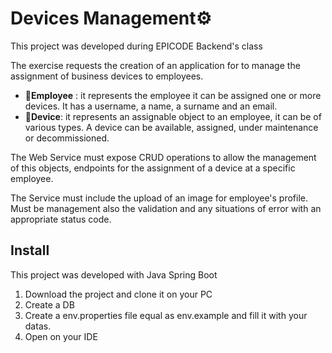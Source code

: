 # Devices Management⚙️
This project was developed during EPICODE Backend's class

The exercise requests the creation of an application for to manage the assignment of business devices to employees.
- 👤**Employee** : it represents the employee it can be assigned one or more devices. It has a username, a name, a surname and an email.
- 📱**Device**:  it represents an assignable object to an employee, it can be of various types. A device can be  available, assigned, under maintenance or decommissioned.

The Web Service must expose CRUD operations to allow the management of this objects, endpoints for the assignment of a device at a specific employee.

The Service must include the upload of an image for employee's profile.
Must be management also the validation and any situations of error with an appropriate status code.

## Install
This project was developed with Java Spring Boot

 1. Download the project and clone it on your PC
 2. Create a DB
 3. Create a env.properties file equal as env.example and fill it with your datas.
 5. Open on your IDE
